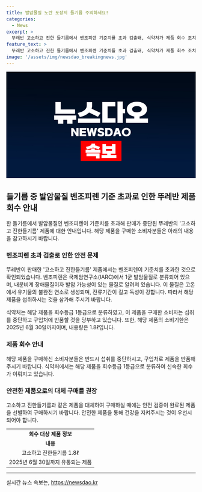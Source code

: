```yaml
---
title: 발암물질 노란 포장지 들기름 주의하세요!
categories:
  - News
excerpt: >
  뚜레반 고소하고 진한 들기름에서 벤조피렌 기준치를 초과 검출돼, 식약처가 제품 회수 조치를 요청했다. 벤조피렌은 발암물질로 알려져 있으며, 내분비계 장애를 유발할 수 있다. 해당 제품을 구매한 소비자들은 섭취를 중단하고 반품해야 하며, 회수 대상 제품은 표시된 소비기한이 2025년 6월 30일까지인 1.8ℓ 용량 제품이다. (총 149자)
feature_text: >
  뚜레반 고소하고 진한 들기름에서 벤조피렌 기준치를 초과 검출돼, 식약처가 제품 회수 조치를 요청했다. 벤조피렌은 발암물질로 알려져 있으며, 내분비계 장애를 유발할 수 있다. 해당 제품을 구매한 소비자들은 섭취를 중단하고 반품해야 하며, 회수 대상 제품은 표시된 소비기한이 2025년 6월 30일까지인 1.8ℓ 용량 제품이다. (총 149자)
image: '/assets/img/newsdao_breakingnews.jpg'
---
```


<p><img src="/assets/img/newsdao_breakingnews.jpg" alt="flaretime 속보" /></p>

<h2 data-ke-size="size26">들기름 중 발암물질 벤조피렌 기준 초과로 인한 뚜레반 제품 회수 안내</h2>

<p data-ke-size="size16">한 들기름에서 발암물질인 벤조피렌이 기준치를 초과해 판매가 중단된 뚜레반의 '고소하고 진한들기름' 제품에 대한 안내입니다. 해당 제품을 구매한 소비자분들은 아래의 내용을 참고하시기 바랍니다.</p>

<h3>벤조피렌 초과 검출로 인한 안전 문제</h3>

<p data-ke-size="size16">뚜레반이 판매한 '고소하고 진한들기름' 제품에서는 벤조피렌이 기준치를 초과한 것으로 확인되었습니다. 벤조피렌은 국제암연구소(IARC)에서 1군 발암물질로 분류되어 있으며, 내분비계 장애물질이자 발암 가능성이 있는 물질로 알려져 있습니다. 이 물질은 고온에서 유기물의 불완전 연소로 생성되며, 잔류기간이 길고 독성이 강합니다. 따라서 해당 제품을 섭취하시는 것을 삼가해 주시기 바랍니다.</p>

<p data-ke-size="size16">식약처는 해당 제품을 회수등급 1등급으로 분류하였고, 이 제품을 구매한 소비자는 섭취를 중단하고 구입처에 반품할 것을 당부하고 있습니다. 또한, 해당 제품의 소비기한은 2025년 6월 30일까지이며, 내용량은 1.8ℓ입니다.</p>

<h3>제품 회수 안내</h3>

<p data-ke-size="size16">해당 제품을 구매하신 소비자분들은 반드시 섭취를 중단하시고, 구입처로 제품을 반품해 주시기 바랍니다. 식약처에서는 해당 제품을 회수등급 1등급으로 분류하여 신속한 회수가 이뤄지고 있습니다.</p>

<h3>안전한 제품으로의 대체 구매를 권장</h3>

<p data-ke-size="size16">고소하고 진한들기름과 같은 제품을 대체하여 구매하실 때에는 안전 검증이 완료된 제품을 선별하여 구매하시기 바랍니다. 안전한 제품을 통해 건강을 지켜주시는 것이 우선시되어야 합니다.</p>

<table>
    <tr>
        <td style="text-align: center; height: 17px;"><b>회수 대상 제품 정보</b></td>
    </tr>
    <tr>
        <td style="text-align: center; height: 17px;"><b>내용</b></td>
    </tr>
    <tr>
        <td style="text-align: center; height: 17px;">고소하고 진한들기름 1.8ℓ</td>
    </tr>
    <tr>
        <td style="text-align: center; height: 17px;">2025년 6월 30일까지 유통되는 제품</td>
    </tr>
</table>

<p><hr></p>
실시간 뉴스 속보는, <a href="https://newsdao.kr" rel="dofollow">https://newsdao.kr</a>


